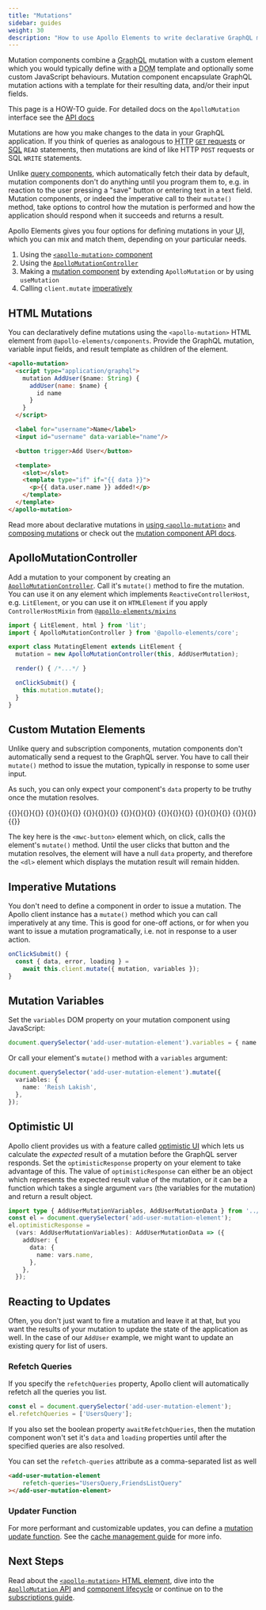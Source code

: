 ```yaml
---
title: "Mutations"
sidebar: guides
weight: 30
description: "How to use Apollo Elements to write declarative GraphQL mutation web components"
---
```


Mutation components combine a <abbr title="Graph query language">GraphQL</abbr> mutation with a custom element which you would typically define with a <abbr title="document object model">DOM</abbr> template and optionally some custom JavaScript behaviours. Mutation component encapsulate GraphQL mutation actions with a template for their resulting data, and/or their input fields.

<inline-notification type="tip">

This page is a HOW-TO guide. For detailed docs on the `ApolloMutation` interface see the [API docs](/api/core/interfaces/mutation/)

</inline-notification>

Mutations are how you make changes to the data in your GraphQL application. If you think of queries as analogous to <abbr title="hypertext transfer protocol">HTTP</abbr> [`GET` requests](https://www.wikiwand.com/en/Hypertext_Transfer_Protocol#/Request_methods) or <abbr title="structured query language">[SQL](https://www.wikiwand.com/en/SQL)</abbr> `READ` statements, then mutations are kind of like HTTP `POST` requests or SQL `WRITE` statements.

Unlike [query components](/guides/usage/queries/), which automatically fetch their data by default, mutation components don't do anything until you program them to, e.g. in reaction to the user pressing a "save" button or entering text in a text field. Mutation components, or indeed the imperative call to their `mutate()` method, take options to control how the mutation is performed and how the application should respond when it succeeds and returns a result.

Apollo Elements gives you four options for defining mutations in your <abbr title="user interface">UI</abbr>, which you can mix and match them, depending on your particular needs.

1. Using the [`<apollo-mutation>` component](#with-apollo-mutation)
2. Using the [`ApolloMutationController`](#apollomutationcontroller)
3. Making a [mutation component](#mutation-components) by extending `ApolloMutation` or by using `useMutation`
4. Calling `client.mutate` [imperatively](#imperative-mutations)


## HTML Mutations

<!-- maintain links to the old heading -->
<a id="with-apollo-mutation"></a>

You can declaratively define mutations using the `<apollo-mutation>` HTML element from `@apollo-elements/components`. Provide the GraphQL mutation, variable input fields, and result template as children of the element.

```html copy
<apollo-mutation>
  <script type="application/graphql">
    mutation AddUser($name: String) {
      addUser(name: $name) {
        id name
      }
    }
  </script>

  <label for="username">Name</label>
  <input id="username" data-variable="name"/>

  <button trigger>Add User</button>

  <template>
    <slot></slot>
    <template type="if" if="{{ data }}">
      <p>{{ data.user.name }} added!</p>
    </template>
  </template>
</apollo-mutation>
```

Read more about declarative mutations in [using `<apollo-mutation>`](./html/) and [composing mutations](./composition/) or check out the [mutation component API docs](/api/components/apollo-mutation/).

## ApolloMutationController

Add a mutation to your component by creating an [`ApolloMutationController`](/api/core/controllers/mutation/). Call it's `mutate()` method to fire the mutation. You can use it on any element which implements `ReactiveControllerHost`, e.g. `LitElement`, or you can use it on `HTMLElement` if you apply `ControllerHostMixin` from [`@apollo-elements/mixins`](/api/libraries/mixins/controller-host-mixin/)

```js copy
import { LitElement, html } from 'lit';
import { ApolloMutationController } from '@apollo-elements/core';

export class MutatingElement extends LitElement {
  mutation = new ApolloMutationController(this, AddUserMutation);

  render() { /*...*/ }

  onClickSubmit() {
    this.mutation.mutate();
  }
}
```

## Custom Mutation Elements

<!-- maintain links to the old heading -->
<a id="mutation-components"></a>

Unlike query and subscription components, mutation components don't automatically send a request to the GraphQL server. You have to call their `mutate()` method to issue the mutation, typically in response to some user input.

As such, you can only expect your component's `data` property to be truthy once the mutation resolves.

<code-tabs collection="libraries" default-tab="lit">
  {{<code-tab package="html">}}{{<include add-user-html.html>}}{{</code-tab>}}
  {{<code-tab package="mixins">}}{{<include add-user-mixins.ts>}}{{</code-tab>}}
  {{<code-tab package="lit">}}{{<include add-user-lit.ts>}}{{</code-tab>}}
  {{<code-tab package="fast">}}{{<include add-user-fast.ts>}}{{</code-tab>}}
  {{<code-tab package="haunted">}}{{<include add-user-haunted.ts>}}{{</code-tab>}}
  {{<code-tab package="atomico">}}{{<include add-user-atomico.tsx>}}{{</code-tab>}}
  {{<code-tab package="hybrids">}}{{<include add-user-hybrids.ts>}}{{</code-tab>}}
</code-tabs>

The key here is the `<mwc-button>` element which, on click, calls the element's `mutate()` method. Until the user clicks that button and the mutation resolves, the element will have a null `data` property, and therefore the `<dl>` element which displays the mutation result will remain hidden.

## Imperative Mutations

You don't need to define a component in order to issue a mutation. The Apollo client instance has a `mutate()` method which you can call imperatively at any time. This is good for one-off actions, or for when you want to issue a mutation programatically, i.e. not in response to a user action.

```ts copy
onClickSubmit() {
  const { data, error, loading } =
    await this.client.mutate({ mutation, variables });
}
```

## Mutation Variables

Set the `variables` DOM property on your mutation component using JavaScript:

```ts copy
document.querySelector('add-user-mutation-element').variables = { name: 'Yohanan' };
```

Or call your element's `mutate()` method with a `variables` argument:

```ts copy
document.querySelector('add-user-mutation-element').mutate({
  variables: {
    name: 'Reish Lakish',
  },
});
```

## Optimistic UI

Apollo client provides us with a feature called [optimistic UI](https://www.apollographql.com/docs/react/performance/optimistic-ui/) which lets us calculate the *expected* result of a mutation before the GraphQL server responds. Set the `optimisticResponse` property on your element to take advantage of this. The value of `optimisticResponse` can either be an object which represents the expected result value of the mutation, or it can be a function which takes a single argument `vars` (the variables for the mutation) and return a result object.

```ts
import type { AddUserMutationVariables, AddUserMutationData } from '../generated-schema';
const el = document.querySelector('add-user-mutation-element');
el.optimisticResponse =
  (vars: AddUserMutationVariables): AddUserMutationData => ({
    addUser: {
      data: {
        name: vars.name,
      },
    },
  });
```

## Reacting to Updates

Often, you don't just want to fire a mutation and leave it at that, but you want the results of your mutation to update the state of the application as well. In the case of our `AddUser` example, we might want to update an existing query for list of users.

### Refetch Queries

If you specify the `refetchQueries` property, Apollo client will automatically refetch all the queries you list.

```ts
const el = document.querySelector('add-user-mutation-element');
el.refetchQueries = ['UsersQuery'];
```

If you also set the boolean property `awaitRefetchQueries`, then the mutation component won't set it's `data` and `loading` properties until after the specified queries are also resolved.

You can set the `refetch-queries` attribute as a comma-separated list as well

```html
<add-user-mutation-element
    refetch-queries="UsersQuery,FriendsListQuery"
></add-user-mutation-element>
```

### Updater Function

For more performant and customizable updates, you can define a [mutation update function](https://www.apollographql.com/docs/react/data/mutations/#updating-the-cache-after-a-mutation). See the [cache management guide](/guides/usage/mutations/cache-management/) for more info.

## Next Steps

Read about the [`<apollo-mutation>` HTML element](/guides/usage/mutations/html/),
dive into the [`ApolloMutation` API](/api/core/interfaces/mutation/) and [component lifecycle](/api/core/interfaces/mutation/lifecycle/)
or continue on to the [subscriptions guide](/guides/usage/subscriptions/).
